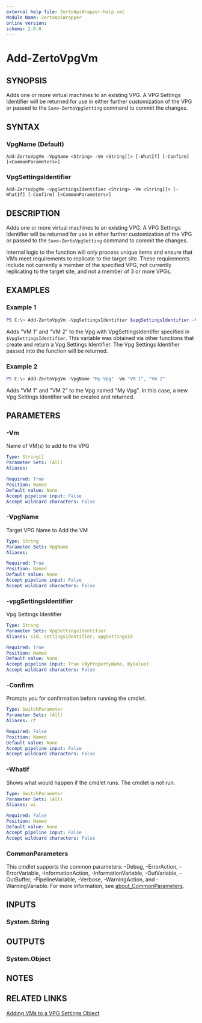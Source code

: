 ```yaml
---
external help file: ZertoApiWrapper-help.xml
Module Name: ZertoApiWrapper
online version:
schema: 2.0.0
---
```


# Add-ZertoVpgVm

## SYNOPSIS
Adds one or more virtual machines to an existing VPG. A VPG Settings Identifier will be returned for use in either further customization of the VPG or passed to the `Save-ZertoVpgSetting` command to commit the changes.

## SYNTAX

### VpgName (Default)
```
Add-ZertoVpgVm -VpgName <String> -Vm <String[]> [-WhatIf] [-Confirm] [<CommonParameters>]
```

### VpgSettingsIdentifier
```
Add-ZertoVpgVm -vpgSettingsIdentifier <String> -Vm <String[]> [-WhatIf] [-Confirm] [<CommonParameters>]
```

## DESCRIPTION
Adds one or more virtual machines to an existing VPG. A VPG Settings Identifier will be returned for use in either further customization of the VPG or passed to the `Save-ZertoVpgSetting` command to commit the changes.

Internal logic to the function will only process unique items and ensure that VMs meet requirements to replicate to the target site. These requirements include not currently a member of the specified VPG, not currently replicating to the target site, and not a member of 3 or more VPGs.

## EXAMPLES

### Example 1
```powershell
PS C:\> Add-ZertoVpgVm -VpgSettingsIdentifier $vpgSettingsIdentifier -Vm "VM 1", "Vm 2"
```

Adds "VM 1" and "VM 2" to the Vpg with VpgSettingsIdentifer specified in `$VpgSettingsIdentifier`. This variable was obtained via other functions that create and return a Vpg Settings Identifier. The Vpg Settings Identifier passed into the function will be returned.

### Example 2
```powershell
PS C:\> Add-ZertoVpgVm -VpgName "My Vpg" -Vm "VM 1", "Vm 2"
```

Adds "VM 1" and "VM 2" to the Vpg named "My Vpg". In this case, a new Vpg Settings Identifier will be created and returned.

## PARAMETERS

### -Vm
Name of VM(s) to add to the VPG

```yaml
Type: String[]
Parameter Sets: (All)
Aliases:

Required: True
Position: Named
Default value: None
Accept pipeline input: False
Accept wildcard characters: False
```

### -VpgName
Target VPG Name to Add the VM

```yaml
Type: String
Parameter Sets: VpgName
Aliases:

Required: True
Position: Named
Default value: None
Accept pipeline input: False
Accept wildcard characters: False
```

### -vpgSettingsIdentifier
Vpg Settings Identifier

```yaml
Type: String
Parameter Sets: VpgSettingsIdentifier
Aliases: sid, settingsIdentifier, vpgSettingsId

Required: True
Position: Named
Default value: None
Accept pipeline input: True (ByPropertyName, ByValue)
Accept wildcard characters: False
```

### -Confirm
Prompts you for confirmation before running the cmdlet.

```yaml
Type: SwitchParameter
Parameter Sets: (All)
Aliases: cf

Required: False
Position: Named
Default value: None
Accept pipeline input: False
Accept wildcard characters: False
```

### -WhatIf
Shows what would happen if the cmdlet runs.
The cmdlet is not run.

```yaml
Type: SwitchParameter
Parameter Sets: (All)
Aliases: wi

Required: False
Position: Named
Default value: None
Accept pipeline input: False
Accept wildcard characters: False
```

### CommonParameters
This cmdlet supports the common parameters: -Debug, -ErrorAction, -ErrorVariable, -InformationAction, -InformationVariable, -OutVariable, -OutBuffer, -PipelineVariable, -Verbose, -WarningAction, and -WarningVariable. For more information, see [about_CommonParameters](http://go.microsoft.com/fwlink/?LinkID=113216).

## INPUTS

### System.String

## OUTPUTS

### System.Object

## NOTES

## RELATED LINKS
[Adding VMs to a VPG Settings Object](https://s3.amazonaws.com/zertodownload_docs/Latest/Zerto%20Virtual%20Replication%20Zerto%20Virtual%20Manager%20(ZVM)%20-%20vSphere%20Online%20Help/content/zvr_apis/vpg_management_api.htm?tocpath=ZVR%20RESTful%20APIs%7CZerto%20APIs%7C_____20#statusapis_4057192544_1358357)
